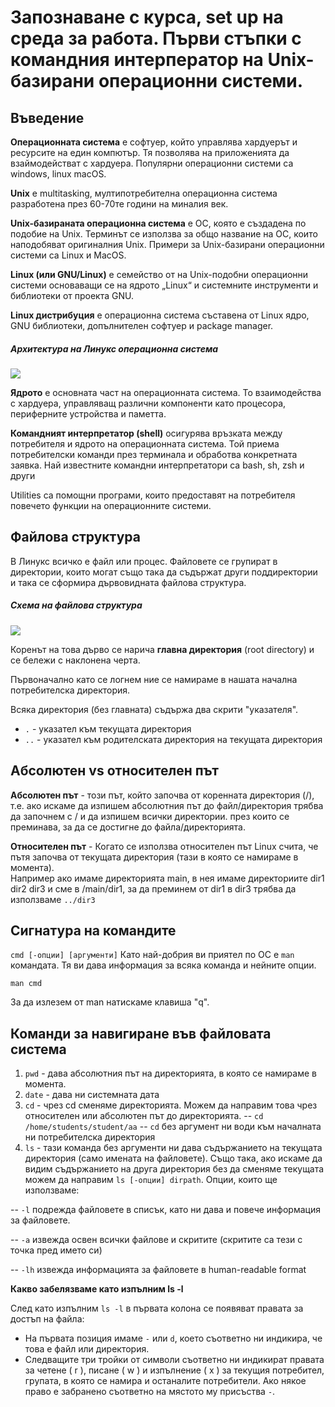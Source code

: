 # Запознаване с курса, set up на среда за работа. Първи стъпки с командния интерператор на Unix-базирани операционни системи.

## Въведение
**Операционната система** е софтуер, който управлява хардуерът и ресурсите на един компютър. Тя позволява на приложенията да взаймодействат с хардуера. Популярни операционни системи са windows, linux  macOS.

**Unix** е multitasking, мултипотребителна операционна система разработена през 60-70те години на миналия век. 

**Unix-базираната операционна система** е ОС, която е създадена по подобие на Unix. Терминът се използва за общо название на ОС, които наподобяват оригиналния Unix. Примери за Unix-базирани операционни системи са Linux и MacOS. 

**Linux (или GNU/Linux)** е семейство от на Unix-подобни операционни системи основаващи се на ядрото „Linux“ и системните инструменти и библиотеки от проекта GNU.  

**Linux дистрибуция** е операционна система съставена от Linux ядро, GNU библиотеки, допълнителен софтуер и package manager. 

##### Архитектура на Линукс операционна система
![](https://cdn.fosslinux.com/wp-content/uploads/2020/08/10051453/Linux-Architecture1.png)

**Ядрото** е основната част на операционната система. То взаимодейства с хардуера, управляващ различни компоненти като процесора, периферните устройства и паметта.

**Командният интерпретатор (shell)** осигурява връзката между потребителя и ядрото на операционната система. Toй приема потребителски команди през терминала и обработва конкретната заявка. Най известните командни интерпретатори са bash, sh, zsh и други

Utilities са помощни програми, които предоставят на потребителя повечето функции на операционните системи.

## Файлова структура 
В Линукс всичко е файл или процес. Файловете се групират в директории, които могат също така да съдържат други поддиректории и така се сформира дървовидната файлова структура.

##### Схема на файлова структура
![](https://camo.githubusercontent.com/c29cab2baa50c04240263cee85adb91f189e2a7eeb66943517442eae858b054c/687474703a2f2f6e65776b69732e666d692e756e692d736f6669612e62672f7e7376692f6f732f65782f66732e676966)

Коренът на това дърво се нарича **главна директория** (root directory) и се бележи с наклонена черта.

Първоначално като се логнем ние се намираме в нашата начална потребителска директория.

Всяка директория (без главната) съдържа два скрити "указателя". 
- `.` - указател към текущата директория
- `..` - указател към родителската директория на текущата директория

## Абсолютен vs относителен път
**Aбсолютен път** - този път, който започва от коренната директория (/), т.е. ако искаме да изпишем абсолютния път до файл/директория трябва да започнем с / и да изпишем всички директории. през които се преминава, за да се достигне до файла/директорията.

**Относителен път** - Когато се използва относителен път Linux счита, че пътя започва от текущата директория (тази в която се намираме в момента).  
Например ако имаме директорията main, в нея имаме директориите dir1 dir2 dir3 и сме в /main/dir1, за да преминем от dir1 в dir3  трябва да използваме  `../dir3`

## Сигнатура на командите
`cmd [-oпции] [аргументи]`
Като най-добрия ви приятел по ОС e `man` командата. Тя ви дава информация за всяка команда и нейните опции. 

`man cmd`

За да излезем от man натискаме клавиша "q".

## Команди за навигиране във файловата система
1. `pwd` - дава абсолютния път на директорията, в която се намираме в момента. 
2. `date` - дава ни системната дата
3.  `cd` - чрез cd сменяме директорията. Можем да направим това чрез относителен или абсолютен път до директорията.
-- `cd /home/students/student/aa`
-- `cd` без аргумент ни води към началната ни потребителска директория 
4. `ls` - тази команда без аргументи ни дава съдържанието на текущата директория (само имената на файловете). Също така, ако искаме да видим съдържанието на друга директория без да сменяме текущата можем да направим `ls [-опции] dirpath`. 
Oпции, които ще използваме:

-- `-l` подрежда файловете в списък, като ни дава и повече информация за файловете. 

-- `-a` извежда освен всички файлове и скритите (скритите са тези с точка пред името си)

-- `-lh` извежда информацията за файловете в human-readable format

**Какво забелязваме като  изпълним ls -l** 

След като изпълним `ls -l` в първата колона се появяват правата за достъп на файла:

 - На първата позиция имаме `-` или `d`,  което съответно ни индикира, че това е файл или директория.
 - Следващите три тройки от символи съответно ни индикират правата за четене ( r ), писане ( w ) и изпълнение ( x ) за текущия потребител, групата, в която се намира и останалите потребители. Ако някое право е забранено съответно на мястото му присъства `-`.
